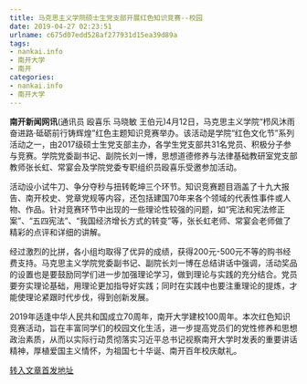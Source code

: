 ```yaml
---
title: 马克思主义学院硕士生党支部开展红色知识竞赛--校园
date: 2019-04-27 02:23:51
urlname: c675d07edd528af277931d15ea39d89a
tags: 
- nankai.info
- 南开大学
- 南开
categories:
- nankai.info
- 南开大学
---
```


**南开新闻网讯**(通讯员 殴喜乐 马晓敏 王伯元)4月12日，马克思主义学院“栉风沐雨奋进路·砥砺前行铸辉煌”红色主题知识竞赛举办。该活动是学院“红色文化节”系列活动之一，由2017级硕士生党支部主办，各学生党支部共31名党员、积极分子参与竞赛。学院党委副书记、副院长刘一博，思想道德修养与法律基础教研室党支部教师张长虹、常宴会及学院党委专职组织员殴喜乐受邀参加活动。

活动设小试牛刀、争分夺秒与扭转乾坤三个环节。知识竞赛题目涵盖了十九大报告、南开校史、党章党规等内容，还包括建国70年来各个领域的代表性事件或人物、作品。针对竞赛环节中出现的一些理论性较强的问题，如“宪法和宪法修正案”、“五四宪法”、“我国经济增长方式的转变”等，张长虹老师、常宴会老师做了精彩的点评和详细的讲解。

经过激烈的比拼，各小组均取得了优异的成绩，获得200元-500元不等的购书经费支持。马克思主义学院党委副书记、副院长刘一博在总结讲话中强调，活动奖品的设置也是要鼓励同学们进一步加强理论学习，做到理论与实践的充分结合。党员要夯实理论基础，用理论更加指导好实践；同时在实践中也要注重理论的提炼，才能使理论紧跟时代步伐，得到创新发展。

2019年适逢中华人民共和国成立70周年，南开大学建校100周年。本次红色知识竞赛活动，旨在丰富同学们的校园文化生活，进一步提高党员们的党性修养和思想政治素质，从而以实际行动贯彻落实习近平总书记视察南开大学时发表的重要讲话精神，厚植爱国主义情怀，为祖国七十华诞、南开百年校庆献礼。

[转入文章首发地址](http://news.nankai.edu.cn/qqxy/system/2019/04/20/000446174.shtml)